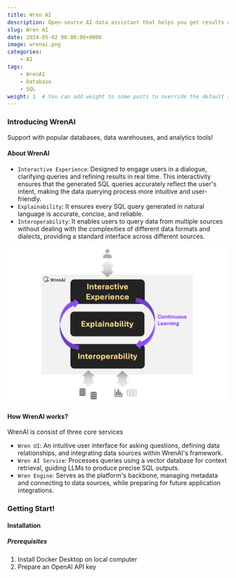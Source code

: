 ```yaml
---
title: Wren AI
description: Open-source AI data assistant that helps you get results and insights faster by asking questions without writing SQL 🐦
slug: Wren AI
date: 2024-05-02 00:00:00+0000
image: wrenai.png
categories:
    - AI
tags:
    - WrenAI
    - Database
    - SQL
weight: 1  # You can add weight to some posts to override the default sorting (date descending)
---
```

### Introducing WrenAI
Support with popular databases, data warehouses, and analytics tools!
#### About WrenAI
* `Interactive Experience`: Designed to engage users in a dialogue, clarifying queries and refining results in real time. This interactivity ensures that the generated SQL queries accurately reflect the user's intent, making the data querying process more intuitive and user-friendly.
* `Explainability`: It ensures every SQL query generated in natural language is accurate, concise, and reliable. 
* `Interoperability`: It enables users to query data from multiple sources without dealing with the complexities of different data formats and dialects, providing a standard interface across different sources.

![core design philosophies](1.png)

#### How WrenAI works?
WrenAI is consist of three core services
* `Wren UI`: An intuitive user interface for asking questions, defining data relationships, and integrating data sources within WrenAI's framework.
* `Wren AI Service`: Processes queries using a vector database for context retrieval, guiding LLMs to produce precise SQL outputs.
* `Wren Engine`: Serves as the platform's backbone, managing metadata and connecting to data sources, while preparing for future application integrations.

### Getting Start!
#### Installation
##### Prerequisites
1. Install Docker Desktop on local computer
2. Prepare an OpenAI API key

